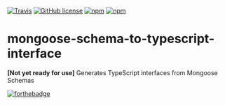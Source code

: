 [![Travis](https://img.shields.io/travis/JamesHenry/mongoose-schema-to-typescript-interface.svg?style=flat-square)](https://travis-ci.org/JamesHenry/mongoose-schema-to-typescript-interface)
[![GitHub license](https://img.shields.io/npm/l/mongoose-schema-to-typescript-interface.svg?style=flat-square)](https://github.com/JamesHenry/mongoose-schema-to-typescript-interface/blob/master/LICENSE) [![npm](https://img.shields.io/npm/v/mongoose-schema-to-typescript-interface.svg?style=flat-square)](https://www.npmjs.com/package/mongoose-schema-to-typescript-interface) [![npm](https://img.shields.io/npm/dt/mongoose-schema-to-typescript-interface.svg?style=flat-square)](https://www.npmjs.com/package/mongoose-schema-to-typescript-interface)

# mongoose-schema-to-typescript-interface
**[Not yet ready for use]** Generates TypeScript interfaces from Mongoose Schemas

[![forthebadge](http://forthebadge.com/images/badges/built-with-love.svg)](http://forthebadge.com)

